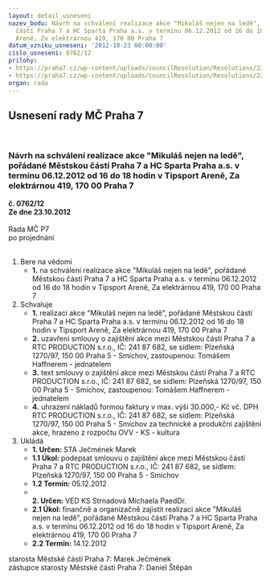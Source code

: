 ```yaml
---
layout: detail_usneseni
nazev_bodu: Návrh na schválení realizace akce "Mikuláš nejen na ledě", pořádané Městskou
  částí Praha 7 a HC Sparta Praha a.s. v termínu 06.12.2012 od 16 do 18 hodin v Tipsport
  Areně, Za elektrárnou 419, 170 00 Praha 7
datum_vzniku_usneseni: '2012-10-23 00:00:00'
cislo_usneseni: 0762/12
prilohy:
- https://praha7.cz/wp-content/uploads/councilResolution/Resolutions/22428/54-12-zapis_z_10_jednani_kk_ze_dne_01_10_2012.doc
- https://praha7.cz/wp-content/uploads/councilResolution/Resolutions/22428/54-12-s36_mikulas_2012_rtc_production_sro_final.doc
organ: rada
---
```

<div id="ucUsn_pList" class="usn">
	<span><h2>Usnesení rady MČ Praha 7 </h2>
<br></span><div class="standBody">
<span><h3>Návrh na schválení realizace akce "Mikuláš nejen na ledě", pořádané Městskou částí Praha 7 a HC Sparta Praha a.s. v termínu 06.12.2012 od 16 do 18 hodin v Tipsport Areně, Za elektrárnou 419, 170 00 Praha 7</h3></span><div class="center">
		<strong>č. 0762/12</strong><br>
	</div>
<div class="center">
		<strong>Ze dne 23.10.2012</strong><br><br>
	</div>Rada MČ P7<br> po projednání<br><br><ol>
<li>Bere na vědomí<ul><li>
<strong>1.</strong> na schválení realizace akce "Mikuláš nejen na ledě", pořádané Městskou částí Praha 7 a HC Sparta Praha a.s. v termínu 06.12.2012 od 16 do 18 hodin v Tipsport Areně, Za elektrárnou 419, 170 00 Praha 7</li></ul>
</li>
<li>Schvaluje<ul>
<li>
<strong>1.</strong> realizaci akce "Mikuláš nejen na ledě", pořádané Městskou částí Praha 7 a HC Sparta Praha a.s. v termínu 06.12.2012 od 16 do 18 hodin v Tipsport Areně, Za elektrárnou 419, 170 00 Praha 7</li>
<li>
<strong>2.</strong> uzavření smlouvy o zajištění akce mezi Městskou částí Praha 7 a RTC PRODUCTION s.r.o., IČ: 241 87 682, se sídlem: Plzeňská 1270/97, 150 00 Praha 5 - Smíchov, zastoupenou: Tomášem Haffnerem - jednatelem</li>
<li>
<strong>3.</strong> text smlouvy o zajištění akce mezi Městskou částí Praha 7 a RTC PRODUCTION s.r.o., IČ: 241 87 682, se sídlem: Plzeňská 1270/97, 150 00 Praha 5 - Smíchov, zastoupenou: Tomášem Haffnerem - jednatelem</li>
<li>
<strong>4.</strong> uhrazení nákladů formou faktury v max. výši 30.000,- Kč vč. DPH RTC PRODUCTION s.r.o., IČ: 241 87 682, se sídlem: Plzeňská 1270/97, 150 00 Praha 5 - Smíchov za technické a produkční zajištění akce, hrazeno z rozpočtu OVV - KS - kultura       </li>
</ul>
</li>
<li>Ukládá<ul>
<li>
<strong>1. Určen: </strong>STA Ječmének Marek</li>
<li>
<strong>1.1 Úkol: </strong>podepsat smlouvu o zajištění akce mezi Městskou částí Praha 7 a RTC PRODUCTION s.r.o., IČ: 241 87 682, se sídlem: Plzeňská 1270/97, 150 00 Praha 5 - Smíchov</li>
<li>
<strong>1.2 Termín: </strong>05.12.2012</li>
<li>
<strong><br>2. Určen: </strong>VED KS Strnadová Michaela PaedDr.</li>
<li>
<strong>2.1 Úkol: </strong>finančně a organizačně zajistit realizaci akce "Mikuláš nejen na ledě", pořádané Městskou částí Praha 7 a HC Sparta Praha a.s. v termínu 06.12.2012 od 16 do 18 hodin v Tipsport Areně, Za elektrárnou 419, 170 00 Praha 7</li>
<li>
<strong>2.2 Termín: </strong>14.12.2012</li>
</ul>
</li>
</ol>starosta Městské části Praha 7: Marek Ječmének<br>zástupce starosty Městské části Praha 7: Daniel Štěpán 
</div>
</div>